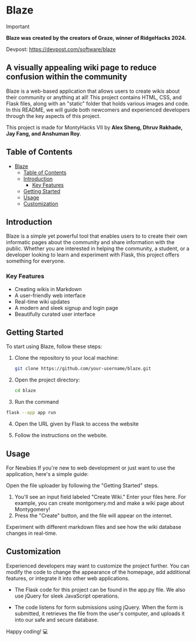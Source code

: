 # Blaze

> [!IMPORTANT]  
> **Blaze was created by the creators of Graze, winner of RidgeHacks 2024.**

Devpost: https://devpost.com/software/blaze

## A visually appealing wiki page to reduce confusion within the community

Blaze is a web-based application that allows users to create wikis about their community or anything at all! This project contains HTML, CSS, and Flask files, along with an "static" folder that holds various images and code. In this README, we will guide both newcomers and experienced developers through the key aspects of this project.

This project is made for MontyHacks VII by **Alex Sheng, Dhruv Rakhade, Jay Fang, and Anshuman Roy**.

## Table of Contents
- [Blaze](#blaze)
  - [Table of Contents](#table-of-contents)
  - [Introduction](#introduction)
    - [Key Features](#key-features)
  - [Getting Started](#getting-started)
  - [Usage](#usage)
  - [Customization](#customization)

## Introduction

Blaze is a simple yet powerful tool that enables users to to create their own informatic pages about the community and share information with the public. Whether you are interested in helping the community, a student, or a developer looking to learn and experiment with Flask, this project offers something for everyone.

### Key Features

- Creating wikis in Markdown
- A user-friendly web interface
- Real-time wiki updates
- A modern and sleek signup and login page
- Beautifully curated user interface

## Getting Started

To start using Blaze, follow these steps:

1. Clone the repository to your local machine:

   ```bash
   git clone https://github.com/your-username/blaze.git

2. Open the project directory:

    ```bash
    cd blaze

3. Run the command

  ```bash
  flask --app app run
  ```

4. Open the URL given by Flask to access the website

5. Follow the instructions on the website.

## Usage
For Newbies
If you're new to web development or just want to use the application, here's a simple guide:

Open the file uploader by following the "Getting Started" steps.

1. You'll see an input field labeled "Create Wiki." Enter your files here. For example, you can create montgomery.md and make a wiki page about Montygomery!
2. Press the "Create" button, and the file will appear on the internet.

Experiment with different markdown files and see how the wiki database changes in real-time.

## Customization
Experienced developers may want to customize the project further. You can modify the code to change the appearance of the homepage, add additional features, or integrate it into other web applications.

- The Flask code for this project can be found in the app.py file. We also use jQuery for sleek JavaScript operations.

- The code listens for form submissions using jQuery. When the form is submitted, it retrieves the file from the user's computer, and uploads it into our safe and secure database.

Happy coding! 💻
